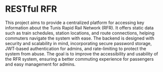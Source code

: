 # RESTful RFR
This project aims to provide a centralized platform for accessing key information about the Tunis Rapid Rail Network (RFR). It offers static data such as train schedules, station locations, and route connections, helping commuters navigate the system with ease. The backend is designed with security and scalability in mind, incorporating secure password storage, JWT-based authentication for admins, and rate-limiting to protect the system from abuse. The goal is to improve the accessibility and usability of the RFR system, ensuring a better commuting experience for passengers and easy management for admins.
